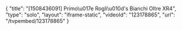 {
    "title": "[1508436091] Primo\u017e Rogli\u010d's Bianchi Oltre XR4",
    "type": "solo",
    "layout": "iframe-static",
    "videoId": "123178865",
    "url": "\/tvpembed\/123178865"
}